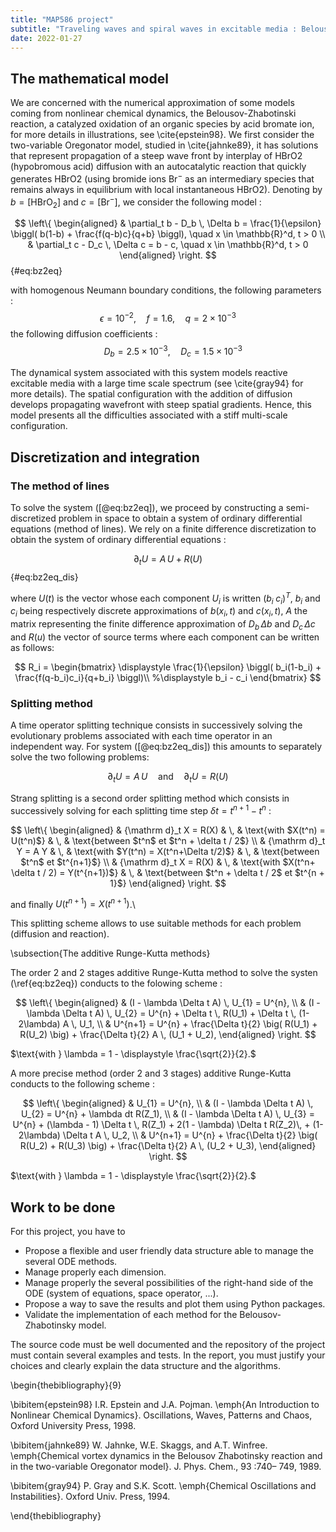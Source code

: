 ```yaml
---
title: "MAP586 project"
subtitle: "Traveling waves and spiral waves in excitable media : Belousov-Zhabotinsky"
date: 2022-01-27
---
```


## The mathematical model

We are concerned with the numerical approximation of some models coming from nonlinear chemical dynamics, the Belousov-Zhabotinski reaction,
a catalyzed oxidation of an organic species by acid bromate ion, for more details in illustrations, see \cite{epstein98}.
We first consider the two-variable Oregonator model, studied in \cite{jahnke89}, it has solutions that represent propagation of a steep wave front by interplay of HBrO2 (hypobromous acid) diffusion
with an autocatalytic reaction that quickly generates HBrO2 (using bromide ions $\mathrm{Br^-}$ as an intermediary species that remains always in equilibrium with local instantaneous HBrO2).
Denoting by $b=[\mathrm{HBrO_2}]$ and $c=[\mathrm{Br^-}]$, we consider the following model :

$$
\left\{
\begin{aligned}
& \partial_t b - D_b \, \Delta b = \frac{1}{\epsilon} \biggl( b(1-b) + \frac{f(q-b)c}{q+b} \biggl), \quad x \in \mathbb{R}^d, t > 0 \\
& \partial_t c - D_c \, \Delta c = b - c, \quad x \in \mathbb{R}^d, t > 0
\end{aligned}
\right.
$$ {#eq:bz2eq}

with homogenous Neumann boundary conditions, the following parameters  :
$$ \epsilon = 10^{-2}, \quad f=1.6, \quad q = 2 \times 10^{-3} $$
 the following diffusion coefficients  :
$$ \quad D_b = 2.5 \times 10^{-3}, \quad D_c = 1.5 \times 10^{-3} $$

The dynamical system associated with this system models reactive excitable media with a large time scale spectrum (see \cite{gray94} for more details). The spatial configuration with the addition of diffusion develops propagating wavefront with steep spatial gradients. Hence, this model presents all the difficulties associated with a stiff multi-scale configuration.

## Discretization and integration

### The method of lines

To solve the system ([@eq:bz2eq]), we proceed by constructing a semi-discretized problem in space to obtain a system of ordinary differential equations (method of lines).
We rely on a finite difference discretization to obtain the system of ordinary differential equations :

$$
\partial_t U = A \, U + R(U)
$$ {#eq:bz2eq_dis}

where $U(t)$ is the vector whose each component $U_i$ is written $(b_i \; c_i)^T$, $b_i$
and $c_i$ being respectively discrete approximations of $b(x_i,t)$ and $c(x_i,t)$, $A$ the matrix
representing the finite difference approximation of $D_b \, \Delta b$ and $D_c \, \Delta c$ and $R(u)$ the vector of source terms where each component can be written as follows:

$$
R_i =
\begin{bmatrix}
\displaystyle
\frac{1}{\epsilon} \biggl( b_i(1-b_i) + \frac{f(q-b_i)c_i}{q+b_i} \biggl)\\
%\displaystyle
b_i - c_i
\end{bmatrix}
$$


### Splitting method

A time operator splitting technique consists in successively solving the evolutionary problems associated with each time operator in an independent way.
For system ([@eq:bz2eq_dis]) this amounts to separately solve the two following problems:

$$
\partial_t U = A \, U \quad \text{and} \quad   \partial_t U = R(U)
$$

Strang splitting is a second order splitting method which consists in successively solving for each splitting time step $\delta t = t^{n+1}-t^n$ :

$$
\left\{
\begin{aligned}
    & {\mathrm d}_t X = R(X) & \, & \text{with $X(t^n) = U(t^n)$}                   & \,  & \text{between $t^n$ et $t^n + \delta t / 2$} \\
    & {\mathrm d}_t Y = A Y  & \, & \text{with $Y(t^n) = X(t^n+\Delta t/2)$}        & \,  & \text{between $t^n$ et $t^{n+1}$} \\
    & {\mathrm d}_t X = R(X) & \, & \text{with $X(t^n+ \delta t / 2) = Y(t^{n+1})$} & \,  & \text{between $t^n + \delta t / 2$ et $t^{n + 1}$}
\end{aligned}
\right.
$$

and finally $U(t^{n+1}) = X(t^{n+1})$.\\

This splitting scheme allows to use suitable methods for each problem (diffusion and reaction).

\subsection{The additive Runge-Kutta methods}

The order 2 and 2 stages additive Runge-Kutta method to solve the systen (\ref{eq:bz2eq}) conducts to the folowing scheme :

$$
\left\{
\begin{aligned}
& (I - \lambda \Delta t A) \, U_{1} = U^{n}, \\
& (I - \lambda \Delta t A) \, U_{2} = U^{n} + \Delta t \, R(U_1) + \Delta t \, (1-2\lambda) A \, U_1, \\
& U^{n+1} = U^{n} + \frac{\Delta t}{2} \big( R(U_1) + R(U_2) \big) + \frac{\Delta t}{2} A  \, (U_1 + U_2),
\end{aligned}
\right.
$$

$\text{with } \lambda = 1 - \displaystyle \frac{\sqrt{2}}{2}.$

A more precise method (order 2 and 3 stages) additive Runge-Kutta conducts to the following scheme :

$$
\left\{
\begin{aligned}
& U_{1} = U^{n}, \\
& (I - \lambda \Delta t A) \, U_{2} = U^{n} + \lambda dt R(Z_1), \\
& (I - \lambda \Delta t A) \, U_{3} = U^{n} + (\lambda - 1) \Delta t \, R(Z_1) + 2(1 - \lambda) \Delta t R(Z_2)\, + (1-2\lambda) \Delta t A \, U_2, \\
& U^{n+1} = U^{n} + \frac{\Delta t}{2} \big( R(U_2) + R(U_3) \big) + \frac{\Delta t}{2} A  \, (U_2 + U_3),
\end{aligned}
\right.
$$

$\text{with } \lambda = 1 - \displaystyle \frac{\sqrt{2}}{2}.$

## Work to be done

For this project, you have to

- Propose a flexible and user friendly data structure able to manage the several ODE methods.
- Manage properly each dimension.
- Manage properly the several possibilities of the right-hand side of the ODE (system of equations, space operator, ...).
- Propose a way to save the results and plot them using Python packages.
- Validate the implementation of each method for the Belousov-Zhabotinsky model.

The source code must be well documented and the repository of the project must contain several examples and tests. In the report, you must justify your choices and clearly explain the data structure and the algorithms.

\begin{thebibliography}{9}

\bibitem{epstein98}
I.R. Epstein and J.A. Pojman. \emph{An Introduction to Nonlinear Chemical Dynamics}. Oscillations, Waves, Patterns and Chaos, Oxford University Press, 1998.


\bibitem{jahnke89}
W. Jahnke, W.E. Skaggs, and A.T. Winfree. \emph{Chemical vortex dynamics in the Belousov Zhabotinsky reaction and in the two-variable Oregonator model}. J. Phys. Chem., 93 :740– 749, 1989.


\bibitem{gray94}
P. Gray and S.K. Scott. \emph{Chemical Oscillations and Instabilities}. Oxford Univ. Press, 1994.

\end{thebibliography}
